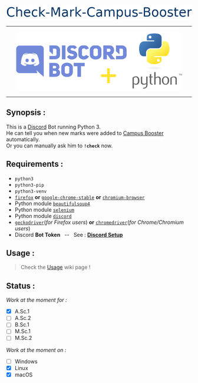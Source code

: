 <p align="center"><img src="https://raw.githubusercontent.com/keviiin38/Check-Mark-Campus-Booster/master/check-mark-campus-booster-logo.png"></p>

---

<p align="center"><img src="https://github.com/keviiin38/Check-Mark-Campus-Booster/blob/dev-discord-bot/discord_bot/discord-bot-python-logo-450x160.png"></p>

---

## Synopsis :

This is a [Discord](https://discordapp.com) Bot running Python 3.  
He can tell you when new marks were added to [Campus Booster](https://campus-booster.net) automatically.  
Or you can manually ask him to **`!check`** now.

## Requirements :
- `python3`
- `python3-pip`
- `python3-venv`
- [`firefox`](https://www.mozilla.org/fr/firefox/) **or** [`google-chrome-stable`](https://www.google.com/chrome/) **or** [`chromium-browser`](https://www.chromium.org/Home)
- Python module [`beautifulsoup4`](https://pypi.org/project/beautifulsoup4/)
- Python module [`selenium`](https://pypi.org/project/selenium/)
- Python module [`discord`](https://pypi.org/project/discord/)
- [`geckodriver`](https://github.com/mozilla/geckodriver)(_for Firefox users_) **or** [`chromedriver`](https://sites.google.com/a/chromium.org/chromedriver/)(_for Chrome/Chromium users_)
- Discord **Bot Token** &nbsp; -- &nbsp; See : **[Discord Setup](https://github.com/keviiin38/Check-Mark-Campus-Booster/wiki/Discord-Bot#discord-setup-)**

## Usage :
> Check the [Usage](https://github.com/keviiin38/Check-Mark-Campus-Booster/wiki/Discord-Bot#usage-) wiki page !

## Status :
_Work at the moment for :_

- [x] A.Sc.1
- [ ] A.Sc.2
- [ ] B.Sc.1
- [ ] M.Sc.1
- [ ] M.Sc.2
  
_Work at the moment on :_
  
- [ ] Windows
- [x] Linux
- [x] macOS
